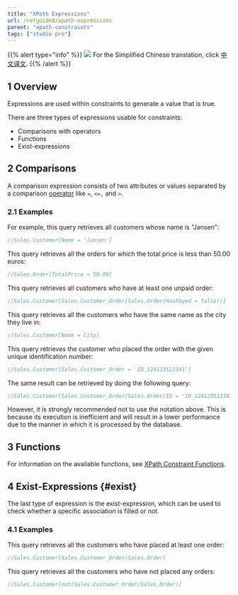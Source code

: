 ```yaml
---
title: "XPath Expressions"
url: /refguide8/xpath-expressions
parent: "xpath-constraints"
tags: ["studio pro"]
---
```


{{% alert type="info" %}}
<img src="attachments/chinese-translation/china.png" style="display: inline-block; margin: 0" /> For the Simplified Chinese translation, click [中文译文](https://cdn.mendix.tencent-cloud.com/documentation/refguide8/xpath-expressions.pdf).
{{% /alert %}}

## 1 Overview

Expressions are used within constraints to generate a value that is true.

There are three types of expressions usable for constraints:

* Comparisons with operators
* Functions
* Exist-expressions

## 2 Comparisons

A comparison expression consists of two attributes or values separated by a comparison [operator](xpath-operators) like `=`, `<=,` and `>`.

### 2.1 Examples

For example, this query retrieves all customers whose name is "Jansen":

```java
//Sales.Customer[Name = 'Jansen']
```

This query retrieves all the orders for which the total price is less than 50.00 euros:

```java
//Sales.Order[TotalPrice < 50.00]
```

This query retrieves all customers who have at least one unpaid order:

```java
//Sales.Customer[Sales.Customer_Order/Sales.Order/HasPayed = false()]
```

This query retrieves all the customers who have the same name as the city they live in:

```java
//Sales.Customer[Name = City]
```

This query retrieves the customer who placed the order with the given unique identification number:

```java
//Sales.Customer[Sales.Customer_Order = 'ID_124123512341']
```

The same result can be retrieved by doing the following query:

```java
//Sales.Customer[Sales.Customer_Order/Sales.Order/ID = 'ID_124123512341']
```

However, it is strongly recommended not to use the notation above. This is because its execution is inefficient and will result in a lower performance due to the manner in which it is processed by the database.

## 3 Functions

For information on the available functions, see [XPath Constraint Functions](xpath-constraint-functions).

## 4 Exist-Expressions {#exist}

The last type of expression is the exist-expression, which can be used to check whether a specific association is filled or not.

### 4.1 Examples

This query retrieves all the customers who have placed at least one order:

```java
//Sales.Customer[Sales.Customer_Order/Sales.Order]
```

This query retrieves all the customers who have not placed any orders:

```java
//Sales.Customer[not(Sales.Customer_Order/Sales.Order)]
```
